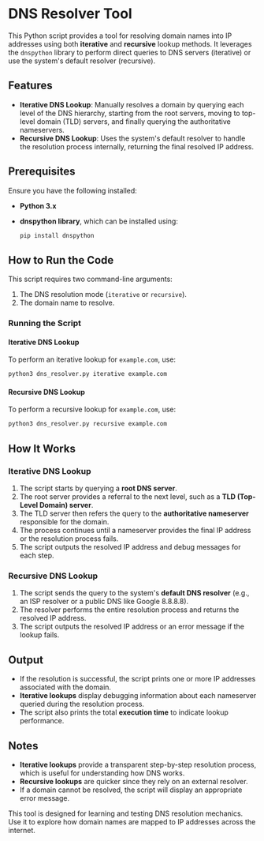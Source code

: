 # DNS Resolver Tool

This Python script provides a tool for resolving domain names into IP addresses using both **iterative** and **recursive** lookup methods. It leverages the `dnspython` library to perform direct queries to DNS servers (iterative) or use the system's default resolver (recursive).

## Features

- **Iterative DNS Lookup**: Manually resolves a domain by querying each level of the DNS hierarchy, starting from the root servers, moving to top-level domain (TLD) servers, and finally querying the authoritative nameservers.
- **Recursive DNS Lookup**: Uses the system's default resolver to handle the resolution process internally, returning the final resolved IP address.

## Prerequisites

Ensure you have the following installed:

- **Python 3.x**
- **dnspython library**, which can be installed using:

  ```bash
  pip install dnspython
  ```

## How to Run the Code

This script requires two command-line arguments:
1. The DNS resolution mode (`iterative` or `recursive`).
2. The domain name to resolve.

### Running the Script

#### Iterative DNS Lookup
To perform an iterative lookup for `example.com`, use:

```bash
python3 dns_resolver.py iterative example.com
```

#### Recursive DNS Lookup
To perform a recursive lookup for `example.com`, use:

```bash
python3 dns_resolver.py recursive example.com
```

## How It Works

### Iterative DNS Lookup
1. The script starts by querying a **root DNS server**.
2. The root server provides a referral to the next level, such as a **TLD (Top-Level Domain) server**.
3. The TLD server then refers the query to the **authoritative nameserver** responsible for the domain.
4. The process continues until a nameserver provides the final IP address or the resolution process fails.
5. The script outputs the resolved IP address and debug messages for each step.

### Recursive DNS Lookup
1. The script sends the query to the system's **default DNS resolver** (e.g., an ISP resolver or a public DNS like Google 8.8.8.8).
2. The resolver performs the entire resolution process and returns the resolved IP address.
3. The script outputs the resolved IP address or an error message if the lookup fails.

## Output

- If the resolution is successful, the script prints one or more IP addresses associated with the domain.
- **Iterative lookups** display debugging information about each nameserver queried during the resolution process.
- The script also prints the total **execution time** to indicate lookup performance.

## Notes

- **Iterative lookups** provide a transparent step-by-step resolution process, which is useful for understanding how DNS works.
- **Recursive lookups** are quicker since they rely on an external resolver.
- If a domain cannot be resolved, the script will display an appropriate error message.

This tool is designed for learning and testing DNS resolution mechanics. Use it to explore how domain names are mapped to IP addresses across the internet.